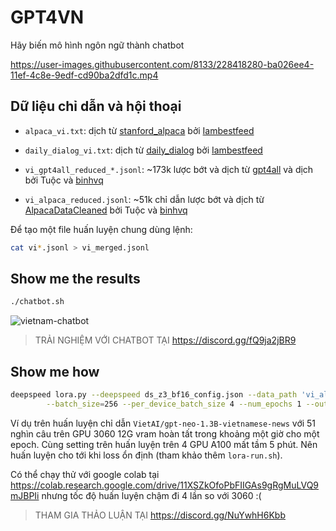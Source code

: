 # GPT4VN

Hãy biến mô hình ngôn ngữ thành chatbot

https://user-images.githubusercontent.com/8133/228418280-ba026ee4-11ef-4c8e-9edf-cd90ba2dfd1c.mp4

## Dữ liệu chỉ dẫn và hội thoại

- `alpaca_vi.txt`: dịch từ [stanford_alpaca](https://github.com/tatsu-lab/stanford_alpaca) bởi [Iambestfeed](https://github.com/Iambestfeed)

- `daily_dialog_vi.txt`: dịch từ [daily_dialog](https://huggingface.co/datasets/daily_dialog) bởi [Iambestfeed](https://www.kaggle.com/datasets/iambestfeeder)

- `vi_gpt4all_reduced_*.jsonl`: ~173k lược bớt và dịch từ [gpt4all](https://github.com/nomic-ai/gpt4all) và dịch bởi Tuộc và [binhvq](https://github.com/binhvq)

- `vi_alpaca_reduced.jsonl`: ~51k chỉ dẫn lược bớt và dịch từ [AlpacaDataCleaned](https://github.com/gururise/AlpacaDataCleaned) bởi Tuộc và [binhvq](https://github.com/binhvq)

Để tạo một file huấn luyện chung dùng lệnh:
```sh
cat vi*.jsonl > vi_merged.jsonl
```

## Show me the results

```sh
./chatbot.sh
```

![vietnam-chatbot](https://user-images.githubusercontent.com/8133/229118963-e34d4dd6-b1ba-4307-9453-043c5afdb979.png)

> TRẢI NGHIỆM VỚI CHATBOT TẠI https://discord.gg/fQ9ja2jBR9

## Show me how
```sh
deepspeed lora.py --deepspeed ds_z3_bf16_config.json --data_path 'vi_alpaca_reduced.jsonl' \
        --batch_size=256 --per_device_batch_size 4 --num_epochs 1 --output_dir 'chat-gpt-neo-1.3B-1e'
```

Ví dụ trên huấn luyện chỉ dẫn `VietAI/gpt-neo-1.3B-vietnamese-news` với 51 nghìn câu trên GPU 3060 12G vram hoàn tất trong khoảng một giờ cho một epoch. Cùng setting trên huấn luyện trên 4 GPU A100 mất tầm 5 phút. Nên huấn luyện cho tới khi loss ổn định (tham khảo thêm `lora-run.sh`).

Có thể chạy thử với google colab tại https://colab.research.google.com/drive/11XSZkOfoPbFIIGAs9gRgMuLVQ9mJBPIi nhưng tốc độ huấn luyện chậm đi 4 lần so với 3060 :(

> THAM GIA THẢO LUẬN TẠI https://discord.gg/NuYwhH6Kbb
